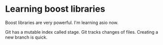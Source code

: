 # Learning boost libraries

Boost libraries are very powerful. I'm learning asio now.

Git has a mutable index called stage.
Git tracks changes of files.
Creating a new branch is quick.
